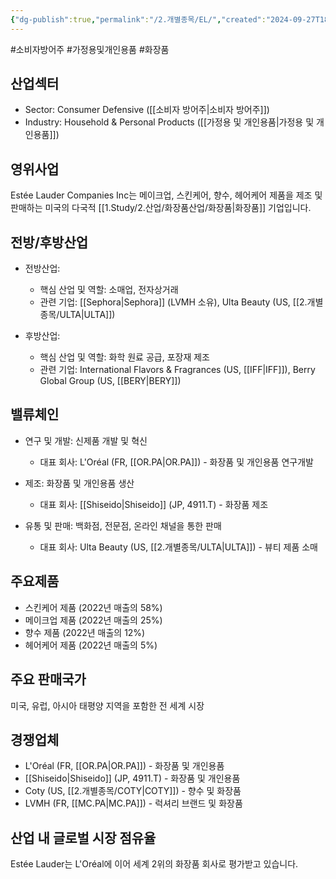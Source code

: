 ```yaml
---
{"dg-publish":true,"permalink":"/2.개별종목/EL/","created":"2024-09-27T18:36:31.783+09:00","updated":"2025-06-03T20:05:58.882+09:00"}
---
```


#소비자방어주 #가정용및개인용품 #화장품 

## 산업섹터

- Sector: Consumer Defensive ([[소비자 방어주\|소비자 방어주]])
- Industry: Household & Personal Products ([[가정용 및 개인용품\|가정용 및 개인용품]])

## 영위사업

Estée Lauder Companies Inc는 메이크업, 스킨케어, 향수, 헤어케어 제품을 제조 및 판매하는 미국의 다국적 [[1.Study/2.산업/화장품산업/화장품\|화장품]] 기업입니다.

## 전방/후방산업

- 전방산업:
    
    - 핵심 산업 및 역할: 소매업, 전자상거래
    - 관련 기업: [[Sephora\|Sephora]] (LVMH 소유), Ulta Beauty (US, [[2.개별종목/ULTA\|ULTA]])
    
- 후방산업:
    
    - 핵심 산업 및 역할: 화학 원료 공급, 포장재 제조
    - 관련 기업: International Flavors & Fragrances (US, [[IFF\|IFF]]), Berry Global Group (US, [[BERY\|BERY]])
    

## 밸류체인

- 연구 및 개발: 신제품 개발 및 혁신
    
    - 대표 회사: L'Oréal (FR, [[OR.PA\|OR.PA]]) - 화장품 및 개인용품 연구개발
    
- 제조: 화장품 및 개인용품 생산
    
    - 대표 회사: [[Shiseido\|Shiseido]] (JP, 4911.T) - 화장품 제조
    
- 유통 및 판매: 백화점, 전문점, 온라인 채널을 통한 판매
    
    - 대표 회사: Ulta Beauty (US, [[2.개별종목/ULTA\|ULTA]]) - 뷰티 제품 소매
    

## 주요제품

- 스킨케어 제품 (2022년 매출의 58%)
- 메이크업 제품 (2022년 매출의 25%)
- 향수 제품 (2022년 매출의 12%)
- 헤어케어 제품 (2022년 매출의 5%)

## 주요 판매국가

미국, 유럽, 아시아 태평양 지역을 포함한 전 세계 시장

## 경쟁업체

- L'Oréal (FR, [[OR.PA\|OR.PA]]) - 화장품 및 개인용품
- [[Shiseido\|Shiseido]] (JP, 4911.T) - 화장품 및 개인용품
- Coty (US, [[2.개별종목/COTY\|COTY]]) - 향수 및 화장품
- LVMH (FR, [[MC.PA\|MC.PA]]) - 럭셔리 브랜드 및 화장품

## 산업 내 글로벌 시장 점유율

Estée Lauder는 L'Oréal에 이어 세계 2위의 화장품 회사로 평가받고 있습니다.